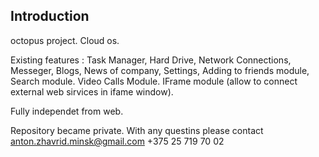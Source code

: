 Introduction
------------
octopus project. Cloud os. 

Existing features :
        Task Manager,
        Hard Drive,
        Network Connections,
        Messeger,
        Blogs, News of company,
        Settings,
        Adding to friends module,
        Search module.
        Video Calls Module.
        IFrame module (allow to connect external web sirvices in ifame window).

Fully independet from web.

Repository became private. With any questins please contact 
anton.zhavrid.minsk@gmail.com
+375 25 719 70 02